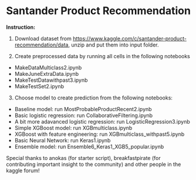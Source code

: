 # Santander Product Recommendation


**Instruction:**

1. Download dataset from https://www.kaggle.com/c/santander-product-recommendation/data, unzip and put them into input folder.

2. Create preprocessed data by running all cells in the following notebooks
  - MakeDataMulticlass2.ipynb
  - MakeJuneExtraData.ipynb
  - MakeTestDatawithpast3.ipynb
  - MakeTestSet2.ipynb
  
3. Choose model to create prediction from the following notebooks:
  - Baseline model: run MostProbableProductRecent2.ipynb
  - Basic logistic regression: run CollaborativeFiltering.ipynb
  - A bit more adavanced logistic regression: run LogisticRegression3.ipynb
  - Simple XGBoost model: run XGBmulticlass.ipynb
  - XGBoost with feature engineering: run XGBmulticlass_withpast5.ipynb
  - Basic Neural Network: run Keras1.ipynb
  - Ensemble model: run Ensemble6_Keras1_XGB5_popular.ipynb

Special thanks to anokas (for starter script), breakfastpirate (for contributing important insight to the community) and other people in the kaggle forum!
